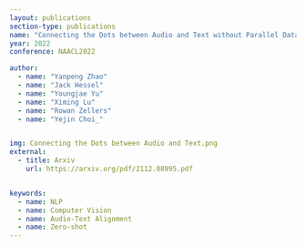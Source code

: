 ```yaml
---
layout: publications
section-type: publications
name: "Connecting the Dots between Audio and Text without Parallel Data through Visual Knowledge Transfer"
year: 2022
conference: NAACL2022

author:
  - name: "Yanpeng Zhao"
  - name: "Jack Hessel"
  - name: "Youngjae Yu"
  - name: "Ximing Lu"
  - name: "Rowan Zellers"
  - name: "Yejin Choi_"


img: Connecting the Dots between Audio and Text.png
external:
  - title: Arxiv
    url: https://arxiv.org/pdf/2112.08995.pdf


keywords:
  - name: NLP
  - name: Computer Vision
  - name: Audio-Text Alignment
  - name: Zero-shot
---
```



